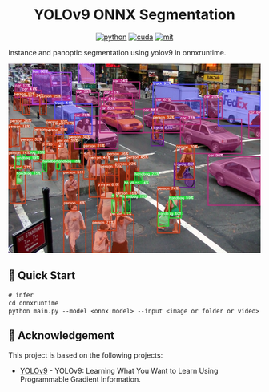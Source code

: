<div align="center">

YOLOv9 ONNX Segmentation
===========================

[![python](https://img.shields.io/badge/python-3.10.12-green)](https://www.python.org/downloads/release/python-31012/)
[![cuda](https://img.shields.io/badge/cuda-11.6-green)](https://developer.nvidia.com/cuda-downloads)
[![mit](https://img.shields.io/badge/license-MIT-blue)](https://github.com/spacewalk01/depth-anything-tensorrt/blob/main/LICENSE)

</div>

Instance and panoptic segmentation using yolov9 in onnxruntime.

<p align="center">
  <img src="onnxruntime/result.jpg" width="720px" />
</p>


## 🚀 Quick Start

```
# infer
cd onnxruntime
python main.py --model <onnx model> --input <image or folder or video> 
```

## 👏 Acknowledgement

This project is based on the following projects:
- [YOLOv9](https://github.com/WongKinYiu/yolov9) - YOLOv9: Learning What You Want to Learn Using Programmable Gradient Information.
